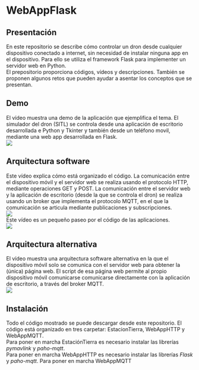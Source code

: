 # WebAppFlask
## Presentación
En este repositorio se describe cómo controlar un dron desde cualquier dispositivo conectado a internet, sin necesidad de instalar ninguna app en el dispositivo. Para ello se utiliza el framework Flask para implementer un servidor web en Python.   
El prepositorio proporciona códigos, vídeos y descripciones. También se proponen algunos retos que pueden ayudar a asentar los conceptos que se presentan.   
## Demo    
El vídeo muestra una demo de la aplicación que ejemplifica el tema. El simulador del dron (SITL) se controla desde una aplicación de escritorio desarrollada e Python y Tkinter y también desde un teléfono movil, mediante una web app desarrollada en Flask.    
[![](https://markdown-videos-api.jorgenkh.no/url?url=https%3A%2F%2Fwww.youtube.com%2Fwatch%3Fv%3DryezfzIUBrE)](https://www.youtube.com/watch?v=ryezfzIUBrE)     
## Arquitectura software
Este vídeo explica cómo está organizado el código. La comunicación entre el dispositivo móvil y el servidor web se realiza usando el protocolo HTTP, mediante operaciones GET y POST. La comunicación entre el servidor web y la aplicación de escritorio (desde la que se controla el dron) se realiza usando un broker que implementa el protocolo MQTT, en el que la comunicación se articula mediante publicaciones y subscripciones.    
[![](https://markdown-videos-api.jorgenkh.no/url?url=https%3A%2F%2Fwww.youtube.com%2Fwatch%3Fv%3DryezfzIUBrE)](https://www.youtube.com/watch?v=ryezfzIUBrE)    
Este vídeo es un pequeño paseo por el código de las aplicaciones.    
[![](https://markdown-videos-api.jorgenkh.no/url?url=https%3A%2F%2Fwww.youtube.com%2Fwatch%3Fv%3DryezfzIUBrE)](https://www.youtube.com/watch?v=ryezfzIUBrE)    
## Arquitectura alternativa
El vídeo muestra una arquitectura software alternativa en la que el dispositivo móvil solo se comunica con el servidor web para obtener la (única) página web. El script de esa página web permite al propio dispositivo móvil comunicarse comunicarse directamente con la aplicación de escritorio, a través del broker MQTT.    
[![](https://markdown-videos-api.jorgenkh.no/url?url=https%3A%2F%2Fwww.youtube.com%2Fwatch%3Fv%3DryezfzIUBrE)](https://www.youtube.com/watch?v=ryezfzIUBrE)    
## Instalación
Todo el código mostrado se puede descargar desde este repositorio. El código está organizado en tres carpetar: EstacionTierra, WebAppHTTP y WebAppMQTT.    
Para poner en marcha EstaciónTierra es necesario instalar las librerías *pymavlink* y *paho-mqtt*.    
Para poner en marcha WebAppHTTP es necesario instalar las librerías *Flask* y *paho-mqtt*. 
Para poner en marcha WebAppMQTT





